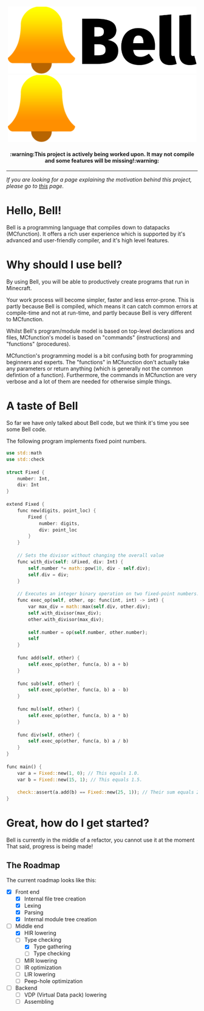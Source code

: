 <p align="center">
    <img src="assets/Bell logo + wordmark.svg#gh-light-mode-only" width="497" height="177">
    <img src="assets/Bell logo + wordmark (white).svg#gh-dark-mode-only" width="497" height="177">
</p>

<h4 align="center">
    :warning:This project is actively being worked upon. It may not compile and some features will be missing!:warning:
</h4>

---

*If you are looking for a page explaining the motivation behind this project, please go to [this](/WHY.md) page.*

# Hello, Bell!
Bell is a programming language that compiles down to datapacks (MCfunction).
It offers a rich user experience which is supported by it's advanced and user-friendly compiler, and it's high level features.

# Why should I use bell?
By using Bell, you will be able to productively create programs that run in Minecraft.

Your work process will become simpler, faster and less error-prone.
This is partly because Bell is compiled, which means it can catch common errors at compile-time and not at run-time,
and partly because Bell is very different to MCfunction.

Whilst Bell's program/module model is based on top-level declarations and files,
MCfunction's model is based on "commands" (instructions) and "functions" (procedures).

MCfunction's programming model is a bit confusing both for programming beginners and experts.
The "functions" in MCfunction don't actually take any parameters or return anything (which is generally not the common defintion of a function).
Furthermore, the commands in MCfunction are very verbose and a lot of them are needed for otherwise simple things.

# A taste of Bell
So far we have only talked about Bell code, but we think it's time you see some Bell code.

The following program implements fixed point numbers.
```rust
use std::math
use std::check

struct Fixed {
    number: Int,
    div: Int
}

extend Fixed {
    func new(digits, point_loc) {
        Fixed {
            number: digits,
            div: point_loc
        }
    }

    // Sets the divisor without changing the overall value
    func with_div(self: &Fixed, div: Int) {
        self.number *= math::pow(10, div - self.div);
        self.div = div;
    }

    // Executes an integer binary operation on two fixed-point numbers.
    func exec_op(self, other, op: func(int, int) -> int) {
        var max_div = math::max(self.div, other.div);
        self.with_divisor(max_div);
        other.with_divisor(max_div);
        
        self.number = op(self.number, other.number);
        self
    }

    func add(self, other) {
        self.exec_op(other, func(a, b) a + b)
    }

    func sub(self, other) {
        self.exec_op(other, func(a, b) a - b)
    }

    func mul(self, other) {
        self.exec_op(other, func(a, b) a * b)
    }

    func div(self, other) {
        self.exec_op(other, func(a, b) a / b)
    }
}

func main() {
    var a = Fixed::new(1, 0); // This equals 1.0.
    var b = Fixed::new(15, 1); // This equals 1.5.

    check::assert(a.add(b) == Fixed::new(25, 1)); // Their sum equals 2.5.
}
```

# Great, how do I get started?
Bell is currently in the middle of a refactor, you cannot use it at the moment
That said, progress is being made!

## The Roadmap
The current roadmap looks like this:
- [x] Front end
  - [x] Internal file tree creation
  - [x] Lexing
  - [x] Parsing
  - [x] Internal module tree creation
- [ ] Middle end
  - [x] HIR lowering
  - [ ] Type checking
    - [x] Type gathering
    - [ ] Type checking
  - [ ] MIR lowering
  - [ ] IR optimization
  - [ ] LIR lowering
  - [ ] Peep-hole optimization
- [ ] Backend
  - [ ] VDP (Virtual Data pack) lowering
  - [ ] Assembling
